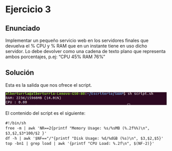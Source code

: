 # Ejercicio 3

## Enunciado

Implementar un pequeño servicio web en los servidores finales que devuelva el % CPU y % RAM que en un instante tiene en uso dicho servidor.
Lo debe devolver como una cadena de texto plano que representa ambos porcentajes, p.ej: “CPU 45% RAM 76%”

## Solución

Esta es la salida que nos ofrece el script.

![Funcionamiento de script](./assets/scriptsh.png)

El contenido del script es el siguiente: 
```
#!/bin/sh
free -m | awk 'NR==2{printf "Memory Usage: %s/%sMB (%.2f%%)\n", $3,$2,$3*100/$2 }'
df -h | awk '$NF=="/"{printf "Disk Usage: %d/%dGB (%s)\n", $3,$2,$5}'
top -bn1 | grep load | awk '{printf "CPU Load: %.2f\n", $(NF-2)}'
```
